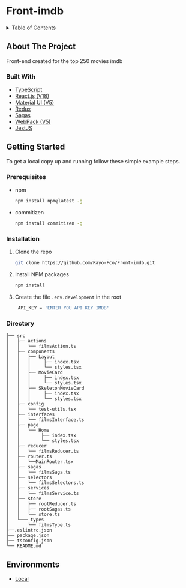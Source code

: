# Front-imdb

<details>
  <summary>Table of Contents</summary>
  <ol>
    <li>
      <a href="#about-the-project">About The Project</a>
      <ul>
        <li><a href="#built-with">Built With</a></li>
      </ul>
    </li>
    <li>
      <a href="#getting-started">Getting Started</a>
      <ul>
        <li><a href="#prerequisites">Prerequisites</a></li>
        <li><a href="#installation">Installation</a></li>
      </ul>
    </li>
    <li><a href="#directory">Directory</a></li>
    <li><a href="#environments">Environments</a></li>
  </ol>
</details>

## About The Project

Front-end created for the top 250 movies imdb
### Built With


* [TypeScript](https://www.typescriptlang.org/)
* [React.js (V18)](https://reactjs.org/) 
* [Material UI (V5)](https://mui.com/material-ui/getting-started/overview/) 
* [Redux](https://es.redux.js.org/)
* [Sagas](https://redux-saga.js.org/)
* [WebPack (V5)](https://webpack.js.org/)
* [JestJS](https://jestjs.io/)

## Getting Started

To get a local copy up and running follow these simple example steps.
### Prerequisites

* npm
  ```sh
  npm install npm@latest -g
  ```
  
* commitizen
  ```sh
  npm install commitizen -g 
  ```

### Installation

1. Clone the repo
   ```sh
   git clone https://github.com/Rayo-Fco/Front-imdb.git
   ```
2. Install NPM packages
   ```sh
   npm install
   ```
3. Create the file `.env.development` in the root
   ```sh
    API_KEY = 'ENTER YOU API KEY IMDB'
   ```

### Directory 
```
├── src
│   ├── actions
│   │   └── filmsAction.ts 
│   ├── components
│   │   ├── Layout
│   │   │     ├── index.tsx
│   │   │     └── styles.tsx
│   │   ├── MovieCard
│   │   │     ├── index.tsx
│   │   │     └── styles.tsx
│   │   ├── SkeletonMovieCard
│   │   │     ├── index.tsx
│   │   │     └── styles.tsx
│   ├── config
│   │   └── test-utils.tsx
│   ├── interfaces
│   │   └── filmsInterface.ts 
│   ├── page
│   │   └── Home
│   │        ├── index.tsx
│   │        └── styles.tsx
│   ├── reducer
│   │   └── filmsReducer.ts
│   ├── router.ts 
│   │   └──MainRouter.tsx
│   ├── sagas
│   │   └── filmsSaga.ts
│   ├── selectors
│   │   └── filmsSelectors.ts
│   ├── services
│   │   └── filmsService.ts
│   ├── store
│   │   ├── rootReducer.ts
│   │   ├── rootSagas.ts
│   │   └── store.ts
│   └─── types
│       └── filmsType.ts
├──.eslintrc.json
├── package.json
├── tsconfig.json
└── README.md
```

## Environments

* [Local](http://localhost:4000)